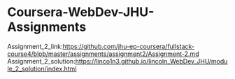 # Coursera-WebDev-JHU-Assignments
Assignment_2_link:https://github.com/jhu-ep-coursera/fullstack-course4/blob/master/assignments/assignment2/Assignment-2.md
Assignment_2_solution:https://linco1n3.github.io/lincoln_WebDev_JHU/module_2_solution/index.html
